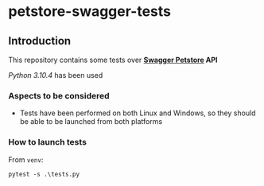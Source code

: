 # petstore-swagger-tests

## Introduction
This repository contains some tests over **[Swagger Petstore](https://petstore.swagger.io/) API**

*Python 3.10.4* has been used

### Aspects to be considered
- Tests have been performed on both Linux and Windows, so they should be able to be launched from both platforms

### How to launch tests
From ````venv````:
````
pytest -s .\tests.py 
````
